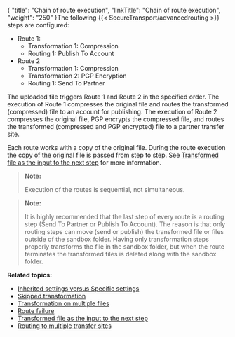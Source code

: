 {
    "title": "Chain of route execution",
    "linkTitle": "Chain of route execution",
    "weight": "250"
}The following {{< SecureTransport/advancedrouting  >}} steps are configured:

-   Route 1:
    -   Transformation 1: Compression
    -   Routing 1: Publish To Account
-   Route 2
    -   Transformation 1: Compression
    -   Transformation 2: PGP Encryption
    -   Routing 1: Send To Partner

The uploaded file triggers Route 1 and Route 2 in the specified order. The execution of Route 1 compresses the original file and routes the transformed (compressed) file to an account for publishing. The execution of Route 2 compresses the original file, PGP encrypts the compressed file, and routes the transformed (compressed and PGP encrypted) file to a partner transfer site.

Each route works with a copy of the original file. During the route execution the copy of the original file is passed from step to step. See <a href="" class="MCXref xref">Transformed file as the input to the next step</a> for more information.

> **Note:**
>
> Execution of the routes is sequential, not simultaneous.

> **Note:**
>
> It is highly recommended that the last step of every route is a routing step (Send To Partner or Publish To Account). The reason is that only routing steps can move (send or publish) the transformed file or files outside of the sandbox folder. Having only transformation steps properly transforms the file in the sandbox folder, but when the route terminates the transformed files is deleted along with the sandbox folder.

**Related topics:**

-   <a href="../c_st_inherited_versus_specific" class="MCXref xref">Inherited settings versus Specific settings</a>
-   <a href="../c_st_skipped_transformation" class="MCXref xref">Skipped transformation</a>
-   <a href="../c_st_transformation_on_multiple_files" class="MCXref xref">Transformation on multiple files</a>
-   <a href="../c_st_route_failure" class="MCXref xref">Route failure</a>
-   <a href="" class="MCXref xref">Transformed file as the input to the next step</a>
-   <a href="../c_st_routing_to_multiple_transfer_sites" class="MCXref xref">Routing to multiple transfer sites</a>
